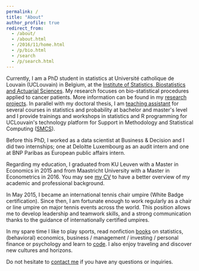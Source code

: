 ```yaml
---
permalink: /
title: "About"
author_profile: true
redirect_from: 
  - /about/
  - /about.html
  - /2016/11/home.html
  - /p/bio.html
  - /search
  - /p/search.html
---
```


Currently, I am a PhD student in statistics at Université catholique de Louvain (UCLouvain) in Belgium, at the <a href="https://uclouvain.be/fr/node/9330" target="_blank">Institute of Statistics, Biostatistics and Actuarial Sciences</a>. My research focuses on bio-statistical procedures applied to cancer patients. More information can be found in my <a href="http://www.antoinesoetewey.com/research/">research projects</a>. In parallel with my doctoral thesis, I am <a href="http://www.antoinesoetewey.com/teaching/">teaching assistant</a> for several courses in statistics and probability at bachelor and master's level and I provide trainings and workshops in statistics and R programming for UCLouvain's technology platform for Support in Methodology and Statistical Computing (<a href="http://www.uclouvain.be/smcs" target="_blank">SMCS</a>).

Before this PhD, I worked as a data scientist at Business &amp; Decision and I did two internships; one at Deloitte Luxembourg as an audit intern and one at BNP Paribas as European public affairs intern.

Regarding my education, I graduated from KU Leuven with a Master in Economics in 2015 and from Maastricht University with a Master in Econometrics in 2016. You may see <a href="http://www.antoinesoetewey.com/cv/">my CV</a> to have a better overview of my academic and professional background.

In May 2015, I became an international tennis chair umpire (White Badge certification). Since then, I am fortunate enough to work regularly as a chair or line umpire on major tennis events across the world. This position allows me to develop leadership and teamwork skills, and a strong communication thanks to the guidance of internationally certified umpires.

In my spare time I like to play sports, read nonfiction <a href="http://www.antoinesoetewey.com/files/booklist.html" target="_blank">books</a> on statistics, (behavioral) economics, business / management / investing / personal finance or psychology and learn to <a href="http://www.antoinesoetewey.com/software/">code</a>. I also enjoy traveling and discover new cultures and horizons.

Do not hesitate to <a href="http://www.antoinesoetewey.com/contact/">contact me</a> if you have any questions or inquiries.
